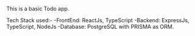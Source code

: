This is a basic Todo app.

Tech Stack used:-
-FrontEnd: ReactJs, TypeScript
-Backend: ExpressJs, TypeScript, NodeJs
-Database: PostgreSQL with PRISMA as ORM.
